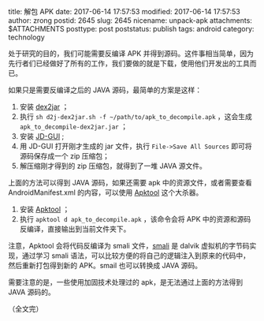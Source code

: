 title: 解包 APK
date: 2017-06-14 17:57:53
modified: 2017-06-14 17:57:53
author: zrong
postid: 2645
slug: 2645
nicename: unpack-apk
attachments: $ATTACHMENTS
posttype: post
poststatus: publish
tags: android
category: technology

处于研究的目的，我们可能需要反编译 APK 并得到源码。这件事相当简单，因为先行者们已经做好了所有的工作，我们要做的就是下载，使用他们开发出的工具而已。

如果只是需要反编译之后的 JAVA 源码，最简单的方案是这样： <!--more-->

1. 安装 [dex2jar][1] ；
2. 执行 `sh d2j-dex2jar.sh -f ~/path/to/apk_to_decompile.apk` ，这会生成 `apk_to_decompile-dex2jar.jar` ；
3. 安装 [JD-GUI][2] ;
4. 用 JD-GUI 打开刚才生成的 jar 文件，执行 `File->Save All Sources` 即可将源码保存成一个 zip 压缩包；
5. 解压缩刚才得到的 zip 压缩包，就得到了一堆 JAVA 源文件。

上面的方法可以得到 JAVA 源码，如果还需要 apk 中的资源文件，或者需要查看 AndroidManifest.xml 的内容，可以使用 [Apktool][3] 这个大杀器。

1. 安装 [Apktool][1] ；
2. 执行 `apktool d apk_to_decompile.apk` ，该命令会将 APK 中的资源和源码反编译，直接输出到当前文件夹下。

注意，Apktool 会将代码反编译为 smali 文件，[smali][4] 是 dalvik 虚拟机的字节码实现，通过学习 smali 语法，可以比较方便的将自己的逻辑注入到原来的代码中，然后重新打包得到新的 APK。smail 也可以转换成 JAVA 源码。

需要注意的是，一些使用加固技术处理过的 apk，是无法通过上面的方法得到 JAVA 源码的。

（全文完）

[1]: https://github.com/pxb1988/dex2jar
[2]: http://jd.benow.ca/
[3]: https://ibotpeaches.github.io/Apktool/
[4]: https://github.com/JesusFreke/smali
